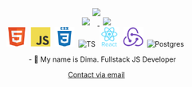 <div id="header" align="center">
  <img src="https://media.giphy.com/media/M9gbBd9nbDrOTu1Mqx/giphy.gif" width="100"/>
  <div id="infoLinks">
    <a href="https://www.google.com/">
      <img style="height:27px; margin-right:15px" src="https://img.shields.io/badge/LinkedIn-blue?logo=linkedin&logoColor=white&style=for-the-badge" />
    </a>&thinsp;
    <a href="https://t.me/Di_yess">
      <img style="height:27px" src="https://img.shields.io/badge/Telegram-blue?logo=telegram&logoColor=white" />
    </a>
  </div>
 
  <div></div>
<!--   <div style="margin-top:5px">
        <a href=""> <img align="center" src="https://github-readme-stats-sigma-five.vercel.app/api/top-langs/?username=Di-yess&theme=react&line_height=40&hide=css"/> </a>
  </div> -->
    <div id="languages">
  <img src="https://github.com/devicons/devicon/blob/master/icons/html5/html5-original.svg" title="HTML5" alt="HTML" width="40" height="40"/>&nbsp;
  <img src="https://github.com/devicons/devicon/blob/master/icons/javascript/javascript-original.svg" title="JavaScript" alt="JavaScript" width="40" height="40"/>&nbsp;
  <img src="https://github.com/devicons/devicon/blob/master/icons/css3/css3-plain-wordmark.svg"  title="CSS3" alt="CSS" width="40" height="40"/>&nbsp;
  <img src="https://cdn.jsdelivr.net/gh/devicons/devicon/icons/typescript/typescript-original.svg" title="TS" alt="TS" width="40" height="40" />&nbsp;
  <img src="https://github.com/devicons/devicon/blob/master/icons/react/react-original-wordmark.svg" title="React" alt="React" width="40" height="40"/>&nbsp;
  <img src="https://github.com/devicons/devicon/blob/master/icons/redux/redux-original.svg" title="Redux" alt="Redux " width="40" height="40"/>&nbsp;
  <img src="https://cdn.jsdelivr.net/gh/devicons/devicon/icons/postgresql/postgresql-plain.svg" title="Postgres" alt="Postgres" width="40" height="40"/>&nbsp;
<!--   </div>
<table width="320px">
  <tbody>
     <tr>
      <td></td>
    </tr>
    <tr>
      <td>- 👋 My name is Dima. Fullstack JS Developer.&thinsp;</td>
    </tr>
    <tr>
      <td>- 👀 For me languages open an opportunity to create precise beauty. That inspires me.&thinsp;</td>
    </tr>
  </tbody>  
</table> -->
      <ul>
        <li  style="list-style-type:none">- 👋 My name is Dima. Fullstack JS Developer</li>
      </ul>
      
  <a href="https://mail.google.com/mail/?view=cm&source=mailto&to=599371@gmail.com">Contact via email</a>
 
<!-- - 👋 My name is Dima. Fullstack JS Developer.&thinsp;
- 👀 Languages open an opportunity to create precise beauty. That inspires me.&thinsp;
- 📫 599371@gmail.com -->
</div>
